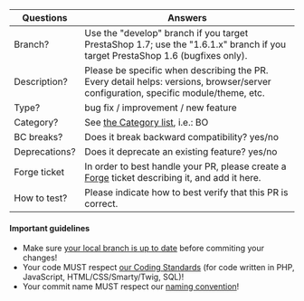<!-- Thank you for contributing to the PrestaShop project! 

Please take the time to edit the "Answers" rows with the necessary information: -->

| Questions     | Answers
| ------------- | -------------------------------------------------------
| Branch?       | Use the "develop" branch if you target PrestaShop 1.7; use the "1.6.1.x" branch if you target PrestaShop 1.6 (bugfixes only).
| Description?  | Please be specific when describing the PR. <br/> Every detail helps: versions, browser/server configuration, specific module/theme, etc.
| Type?         | bug fix / improvement / new feature
| Category?     | See [the Category list](http://doc.prestashop.com/display/PS16/How+to+write+a+commit+message#Howtowriteacommitmessage-Category), i.e.: BO
| BC breaks?    | Does it break backward compatibility? yes/no
| Deprecations? | Does it deprecate an existing feature? yes/no
| Forge ticket  | In order to best handle your PR, please create a [Forge](http://forge.prestashop.com/) ticket describing it, and add it here.
| How to test?  | Please indicate how to best verify that this PR is correct.

<!-- Click the form's "Preview button" to make sure the table is functional in GitHub. Thank you! -->

#### Important guidelines

* Make sure [your local branch is up to date](https://help.github.com/articles/syncing-a-fork/) before commiting your changes!
* Your code MUST respect [our Coding Standards](http://doc.prestashop.com/display/PS16/Coding+Standards) (for code written in PHP, JavaScript, HTML/CSS/Smarty/Twig, SQL)!
* Your commit name MUST respect our [naming convention](http://doc.prestashop.com/display/PS16/How+to+write+a+commit+message)!
